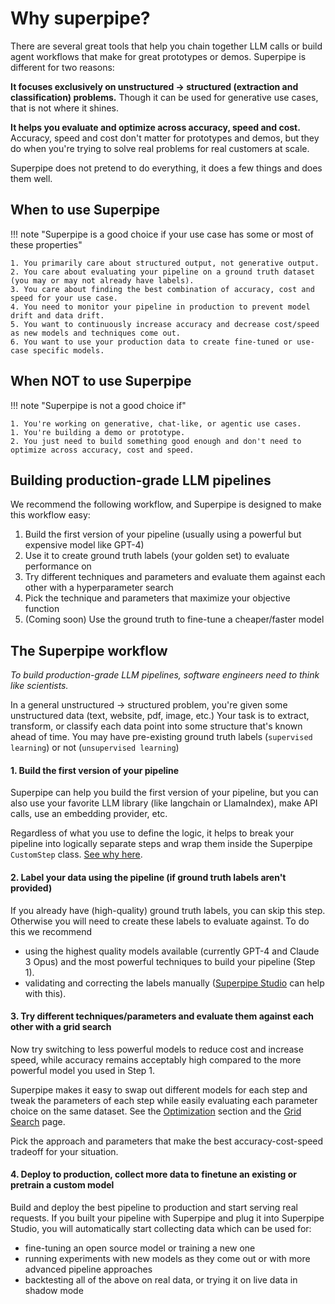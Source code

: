 # Why superpipe?

There are several great tools that help you chain together LLM calls or build agent workflows that make for great prototypes or demos. Superpipe is different for two reasons:

**It focuses exclusively on unstructured -> structured (extraction and classification) problems.** Though it can be used for generative use cases, that is not where it shines.

**It helps you evaluate and optimize across accuracy, speed and cost.** Accuracy, speed and cost don't matter for prototypes and demos, but they do when you're trying to solve real problems for real customers at scale.

Superpipe does not pretend to do everything, it does a few things and does them well.

## When to use Superpipe

!!! note "Superpipe is a good choice if your use case has some or most of these properties"

    1. You primarily care about structured output, not generative output.
    2. You care about evaluating your pipeline on a ground truth dataset (you may or may not already have labels).
    3. You care about finding the best combination of accuracy, cost and speed for your use case.
    4. You need to monitor your pipeline in production to prevent model drift and data drift.
    5. You want to continuously increase accuracy and decrease cost/speed as new models and techniques come out.
    6. You want to use your production data to create fine-tuned or use-case specific models.

## When NOT to use Superpipe

!!! note "Superpipe is not a good choice if"

    1. You're working on generative, chat-like, or agentic use cases.
    1. You're building a demo or prototype.
    2. You just need to build something good enough and don't need to optimize across accuracy, cost and speed.

## Building production-grade LLM pipelines

We recommend the following workflow, and Superpipe is designed to make this workflow easy:

1. Build the first version of your pipeline (usually using a powerful but expensive model like GPT-4)
2. Use it to create ground truth labels (your golden set) to evaluate performance on
3. Try different techniques and parameters and evaluate them against each other with a hyperparameter search
4. Pick the technique and parameters that maximize your objective function
5. (Coming soon) Use the ground truth to fine-tune a cheaper/faster model

## The Superpipe workflow

_To build production-grade LLM pipelines, software engineers need to think like scientists._

In a general unstructured -> structured problem, you're given some unstructured data (text, website, pdf, image, etc.) Your task is to extract, transform, or classify each data point into some structure that's known ahead of time. You may have pre-existing ground truth labels (`supervised learning`) or not (`unsupervised learning`)

#### 1. Build the first version of your pipeline

Superpipe can help you build the first version of your pipeline, but you can also use your favorite LLM library (like langchain or LlamaIndex), make API calls, use an embedding provider, etc.

Regardless of what you use to define the logic, it helps to break your pipeline into logically separate steps and wrap them inside the Superpipe `CustomStep` class. [See why here](./using/steps/CustomStep.md).

#### 2. Label your data using the pipeline (if ground truth labels aren't provided)

If you already have (high-quality) ground truth labels, you can skip this step. Otherwise you will need to create these labels to evaluate against. To do this we recommend

- using the highest quality models available (currently GPT-4 and Claude 3 Opus) and the most powerful techniques to build your pipeline (Step 1).
- validating and correcting the labels manually ([Superpipe Studio](./studio/) can help with this).

#### 3. Try different techniques/parameters and evaluate them against each other with a grid search

Now try switching to less powerful models to reduce cost and increase speed, while accuracy remains acceptably high compared to the more powerful model you used in Step 1.

Superpipe makes it easy to swap out different models for each step and tweak the parameters of each step while easily evaluating each parameter choice on the same dataset. See the [Optimization](/) section and the [Grid Search](./using/grid_search.md) page.

Pick the approach and parameters that make the best accuracy-cost-speed tradeoff for your situation.

#### 4. Deploy to production, collect more data to finetune an existing or pretrain a custom model

Build and deploy the best pipeline to production and start serving real requests. If you built your pipeline with Superpipe and plug it into Superpipe Studio, you will automatically start collecting data which can be used for:

- fine-tuning an open source model or training a new one
- running experiments with new models as they come out or with more advanced pipeline approaches
- backtesting all of the above on real data, or trying it on live data in shadow mode
